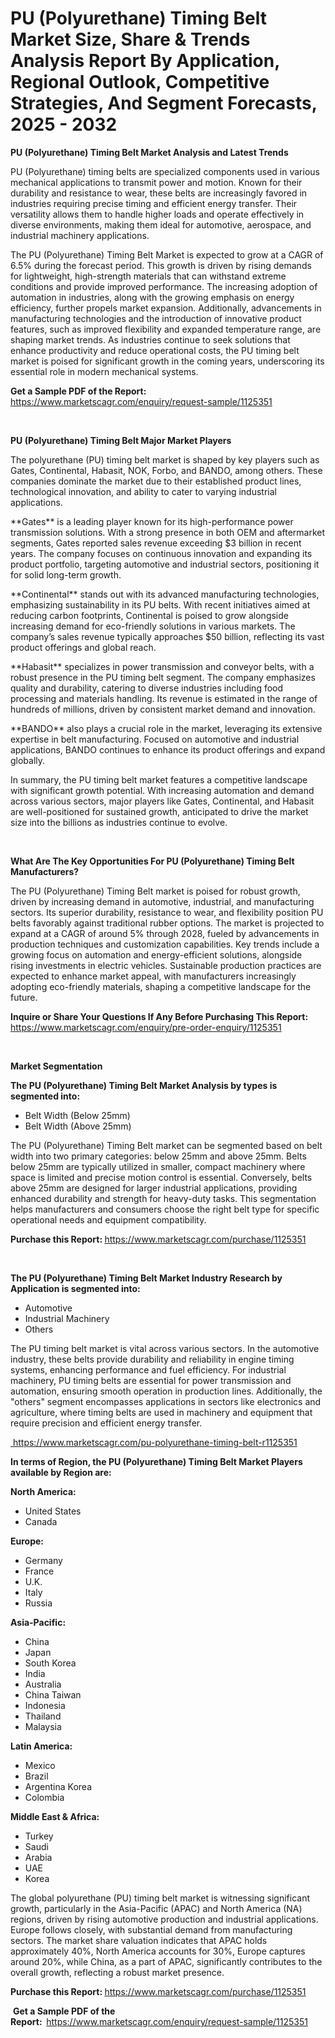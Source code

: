 <p><h1>PU (Polyurethane) Timing Belt Market Size, Share & Trends Analysis Report By Application, Regional Outlook, Competitive Strategies, And Segment Forecasts, 2025 - 2032</h1></p><p><strong>PU (Polyurethane) Timing Belt Market Analysis and Latest Trends</strong></p>
<p><p>PU (Polyurethane) timing belts are specialized components used in various mechanical applications to transmit power and motion. Known for their durability and resistance to wear, these belts are increasingly favored in industries requiring precise timing and efficient energy transfer. Their versatility allows them to handle higher loads and operate effectively in diverse environments, making them ideal for automotive, aerospace, and industrial machinery applications.</p><p>The PU (Polyurethane) Timing Belt Market is expected to grow at a CAGR of 6.5% during the forecast period. This growth is driven by rising demands for lightweight, high-strength materials that can withstand extreme conditions and provide improved performance. The increasing adoption of automation in industries, along with the growing emphasis on energy efficiency, further propels market expansion. Additionally, advancements in manufacturing technologies and the introduction of innovative product features, such as improved flexibility and expanded temperature range, are shaping market trends. As industries continue to seek solutions that enhance productivity and reduce operational costs, the PU timing belt market is poised for significant growth in the coming years, underscoring its essential role in modern mechanical systems.</p></p>
<p><strong>Get a Sample PDF of the Report:&nbsp;</strong> <a href="https://www.marketscagr.com/enquiry/request-sample/1125351?utm_campaign=2953&utm_medium=2&utm_source=Github&utm_content=ia&utm_term=16042025&utm_id=pu-polyurethane-timing-belt">https://www.marketscagr.com/enquiry/request-sample/1125351</a></p>
<p>&nbsp;</p>
<p><strong>PU (Polyurethane) Timing Belt Major Market Players</strong></p>
<p><p>The polyurethane (PU) timing belt market is shaped by key players such as Gates, Continental, Habasit, NOK, Forbo, and BANDO, among others. These companies dominate the market due to their established product lines, technological innovation, and ability to cater to varying industrial applications. </p><p>**Gates** is a leading player known for its high-performance power transmission solutions. With a strong presence in both OEM and aftermarket segments, Gates reported sales revenue exceeding $3 billion in recent years. The company focuses on continuous innovation and expanding its product portfolio, targeting automotive and industrial sectors, positioning it for solid long-term growth.</p><p>**Continental** stands out with its advanced manufacturing technologies, emphasizing sustainability in its PU belts. With recent initiatives aimed at reducing carbon footprints, Continental is poised to grow alongside increasing demand for eco-friendly solutions in various markets. The company’s sales revenue typically approaches $50 billion, reflecting its vast product offerings and global reach.</p><p>**Habasit** specializes in power transmission and conveyor belts, with a robust presence in the PU timing belt segment. The company emphasizes quality and durability, catering to diverse industries including food processing and materials handling. Its revenue is estimated in the range of hundreds of millions, driven by consistent market demand and innovation.</p><p>**BANDO** also plays a crucial role in the market, leveraging its extensive expertise in belt manufacturing. Focused on automotive and industrial applications, BANDO continues to enhance its product offerings and expand globally. </p><p>In summary, the PU timing belt market features a competitive landscape with significant growth potential. With increasing automation and demand across various sectors, major players like Gates, Continental, and Habasit are well-positioned for sustained growth, anticipated to drive the market size into the billions as industries continue to evolve.</p></p>
<p>&nbsp;</p>
<p><strong>What Are The Key Opportunities For PU (Polyurethane) Timing Belt Manufacturers?</strong></p>
<p><p>The PU (Polyurethane) Timing Belt market is poised for robust growth, driven by increasing demand in automotive, industrial, and manufacturing sectors. Its superior durability, resistance to wear, and flexibility position PU belts favorably against traditional rubber options. The market is projected to expand at a CAGR of around 5% through 2028, fueled by advancements in production techniques and customization capabilities. Key trends include a growing focus on automation and energy-efficient solutions, alongside rising investments in electric vehicles. Sustainable production practices are expected to enhance market appeal, with manufacturers increasingly adopting eco-friendly materials, shaping a competitive landscape for the future.</p></p>
<p><strong>Inquire or Share Your Questions If Any Before Purchasing This Report:</strong> <a href="https://www.marketscagr.com/enquiry/pre-order-enquiry/1125351?utm_campaign=2953&utm_medium=2&utm_source=Github&utm_content=ia&utm_term=16042025&utm_id=pu-polyurethane-timing-belt">https://www.marketscagr.com/enquiry/pre-order-enquiry/1125351</a></p>
<p>&nbsp;</p>
<p><strong>Market Segmentation</strong></p>
<p><strong>The PU (Polyurethane) Timing Belt Market Analysis by types is segmented into:</strong></p>
<p><ul><li>Belt Width (Below 25mm)</li><li>Belt Width (Above 25mm)</li></ul></p>
<p><p>The PU (Polyurethane) Timing Belt market can be segmented based on belt width into two primary categories: below 25mm and above 25mm. Belts below 25mm are typically utilized in smaller, compact machinery where space is limited and precise motion control is essential. Conversely, belts above 25mm are designed for larger industrial applications, providing enhanced durability and strength for heavy-duty tasks. This segmentation helps manufacturers and consumers choose the right belt type for specific operational needs and equipment compatibility.</p></p>
<p><strong>Purchase this Report:&nbsp;</strong><a href="https://www.marketscagr.com/purchase/1125351?utm_campaign=2953&utm_medium=2&utm_source=Github&utm_content=ia&utm_term=16042025&utm_id=pu-polyurethane-timing-belt">https://www.marketscagr.com/purchase/1125351</a></p>
<p>&nbsp;</p>
<p><strong>The PU (Polyurethane) Timing Belt Market Industry Research by Application is segmented into:</strong></p>
<p><ul><li>Automotive</li><li>Industrial Machinery</li><li>Others</li></ul></p>
<p><p>The PU timing belt market is vital across various sectors. In the automotive industry, these belts provide durability and reliability in engine timing systems, enhancing performance and fuel efficiency. For industrial machinery, PU timing belts are essential for power transmission and automation, ensuring smooth operation in production lines. Additionally, the "others" segment encompasses applications in sectors like electronics and agriculture, where timing belts are used in machinery and equipment that require precision and efficient energy transfer.</p></p>
<p><a href="https://www.marketscagr.com/pu-polyurethane-timing-belt-r1125351?utm_campaign=2953&utm_medium=2&utm_source=Github&utm_content=ia&utm_term=16042025&utm_id=pu-polyurethane-timing-belt">&nbsp;https://www.marketscagr.com/pu-polyurethane-timing-belt-r1125351</a></p>
<p><strong>In terms of Region, the PU (Polyurethane) Timing Belt Market Players available by Region are:</strong></p>
<p>
    <p> <strong> North America: </strong>
        <ul>
            <li>United States</li>
            <li>Canada</li>
        </ul>
        </p> 
    <p> <strong> Europe: </strong>
        <ul>
            <li>Germany</li>
            <li>France</li>
            <li>U.K.</li>
            <li>Italy</li>
            <li>Russia</li>
        </ul>
        </p> 
    <p> <strong> Asia-Pacific: </strong>
        <ul>
            <li>China</li>
            <li>Japan</li>
            <li>South Korea</li>
            <li>India</li>
            <li>Australia</li>
            <li>China Taiwan</li>
            <li>Indonesia</li>
            <li>Thailand</li>
            <li>Malaysia</li>
        </ul>
        </p> 
    <p> <strong> Latin America: </strong>
        <ul>
            <li>Mexico</li>
            <li>Brazil</li>
            <li>Argentina Korea</li>
            <li>Colombia</li>
        </ul>
        </p> 
    <p> <strong> Middle East & Africa: </strong>
        <ul>
            <li>Turkey</li>
            <li>Saudi</li>
            <li>Arabia</li>
            <li>UAE</li>
            <li>Korea</li>
        </ul>
    </p>
    </p>
<p><p>The global polyurethane (PU) timing belt market is witnessing significant growth, particularly in the Asia-Pacific (APAC) and North America (NA) regions, driven by rising automotive production and industrial applications. Europe follows closely, with substantial demand from manufacturing sectors. The market share valuation indicates that APAC holds approximately 40%, North America accounts for 30%, Europe captures around 20%, while China, as a part of APAC, significantly contributes to the overall growth, reflecting a robust market presence.</p></p>
<p><strong>Purchase this Report: </strong><a href="https://www.marketscagr.com/purchase/1125351?utm_campaign=2953&utm_medium=2&utm_source=Github&utm_content=ia&utm_term=16042025&utm_id=pu-polyurethane-timing-belt">https://www.marketscagr.com/purchase/1125351</a></p>
<p>&nbsp;<strong>Get a Sample PDF of the Report:&nbsp;&nbsp;</strong><a href="https://www.marketscagr.com/enquiry/request-sample/1125351?utm_campaign=2953&utm_medium=2&utm_source=Github&utm_content=ia&utm_term=16042025&utm_id=pu-polyurethane-timing-belt">https://www.marketscagr.com/enquiry/request-sample/1125351</a></p>
<p><strong></strong></p>
<p><p></p><p></p><p></p></p>